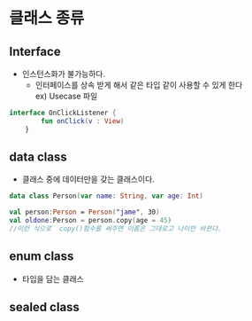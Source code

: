 # 클래스 종류

## Interface
- 인스턴스화가 불가능하다.
    - 인터페이스를 상속 받게 해서 같은 타입 같이 사용할 수 있게 한다   
    ex) Usecase 파일

```kt
interface OnClickListener {
        fun onClick(v : View)
    }
```

## data class
- 클래스 중에 데이터만을 갖는 클래스이다.
```kt
data class Person(var name: String, var age: Int)

val person:Person = Person("jame", 30)
val oldone:Person = person.copy(age = 45)
//이런 식으로  copy()함수를 써주면 이름은 그대로고 나이만 바뀐다.
```

## enum class
- 타입을 담는 클래스 

## sealed class